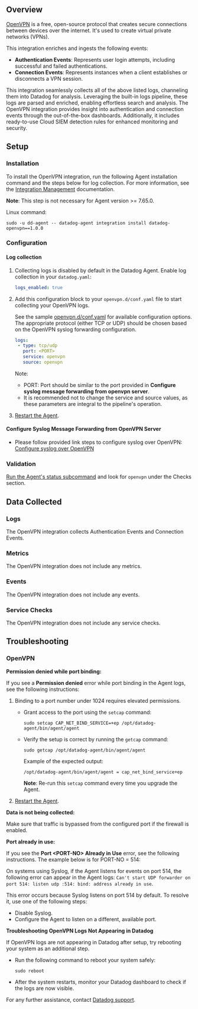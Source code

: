 ## Overview

[OpenVPN][4] is a free, open-source protocol that creates secure connections between devices over the internet. It's used to create virtual private networks (VPNs).

This integration enriches and ingests the following events:

- **Authentication Events**: Represents user login attempts, including successful and failed authentications.
- **Connection Events**: Represents instances when a client establishes or disconnects a VPN session.

This integration seamlessly collects all of the above listed logs, channeling them into Datadog for analysis. Leveraging the built-in logs pipeline, these logs are parsed and enriched, enabling effortless search and analysis. The OpenVPN integration provides insight into authentication and connection events through the out-of-the-box dashboards. Additionally, it includes ready-to-use Cloud SIEM detection rules for enhanced monitoring and security.

## Setup

### Installation

To install the OpenVPN integration, run the following Agent installation command and the steps below for log collection. For more information, see the [Integration Management][5] documentation.

**Note**: This step is not necessary for Agent version >= 7.65.0.

Linux command:

  ```shell
  sudo -u dd-agent -- datadog-agent integration install datadog-openvpn==1.0.0
  ```

### Configuration

#### Log collection

1. Collecting logs is disabled by default in the Datadog Agent. Enable log collection in your `datadog.yaml`:

    ```yaml
    logs_enabled: true
    ```

2. Add this configuration block to your `openvpn.d/conf.yaml` file to start collecting your OpenVPN logs.

    See the sample [openvpn.d/conf.yaml][7] for available configuration options. The appropriate protocol (either TCP or UDP) should be chosen based on the OpenVPN syslog forwarding configuration.

      ```yaml
      logs:
       - type: tcp/udp
         port: <PORT>
         service: openvpn
         source: openvpn
      ```

      Note:
      - PORT: Port should be similar to the port provided in **Configure syslog message forwarding from openvpn server**.
      - It is recommended not to change the service and source values, as these parameters are integral to the pipeline's operation.

3. [Restart the Agent][1].

#### Configure Syslog Message Forwarding from OpenVPN Server

   - Please follow provided link steps to configure syslog over OpenVPN: [Configure syslog over OpenVPN][6] 

### Validation

[Run the Agent's status subcommand][2] and look for `openvpn` under the Checks section.

## Data Collected

### Logs

The OpenVPN integration collects Authentication Events and Connection Events.

### Metrics

The OpenVPN integration does not include any metrics.

### Events

The OpenVPN integration does not include any events.

### Service Checks

The OpenVPN integration does not include any service checks.

## Troubleshooting

### OpenVPN

**Permission denied while port binding:**

If you see a **Permission denied** error while port binding in the Agent logs, see the following instructions:

   1. Binding to a port number under 1024 requires elevated permissions.

      - Grant access to the port using the `setcap` command:

         ```shell
         sudo setcap CAP_NET_BIND_SERVICE=+ep /opt/datadog-agent/bin/agent/agent
         ```

      - Verify the setup is correct by running the `getcap` command:

         ```shell
         sudo getcap /opt/datadog-agent/bin/agent/agent
         ```

         Example of the expected output:

         ```shell
         /opt/datadog-agent/bin/agent/agent = cap_net_bind_service+ep
         ```

         **Note**: Re-run this `setcap` command every time you upgrade the Agent.

   2. [Restart the Agent][1].

**Data is not being collected:**

Make sure that traffic is bypassed from the configured port if the firewall is enabled.

**Port already in use:**

If you see the **Port <PORT-NO\> Already in Use** error, see the following instructions. The example below is for PORT-NO = 514:

On systems using Syslog, if the Agent listens for events on port 514, the following error can appear in the Agent logs: `Can't start UDP forwarder on port 514: listen udp :514: bind: address already in use`.

This error occurs because Syslog listens on port 514 by default. To resolve it, use one of the following steps:

- Disable Syslog.
- Configure the Agent to listen on a different, available port.

**Troubleshooting OpenVPN Logs Not Appearing in Datadog**

If OpenVPN logs are not appearing in Datadog after setup, try rebooting your system as an additional step.

- Run the following command to reboot your system safely:
   ```shell
   sudo reboot
   ```
- After the system restarts, monitor your Datadog dashboard to check if the logs are now visible.

For any further assistance, contact [Datadog support][3].

[1]: https://docs.datadoghq.com/agent/guide/agent-commands/#start-stop-and-restart-the-agent
[2]: https://docs.datadoghq.com/agent/guide/agent-commands/#agent-status-and-information
[3]: https://docs.datadoghq.com/help/
[4]: https://openvpn.net/access-server/
[5]: https://docs.datadoghq.com/agent/guide/integration-management/?tab=linux#install
[6]: https://openvpn.net/as-docs/tutorials/tutorial--syslog.html#option-2--redirect-access-server-logs-to-an-external-syslog-server
[7]: https://github.com/DataDog/integrations-core/blob/master/openvpn/datadog_checks/openvpn/data/conf.yaml.example